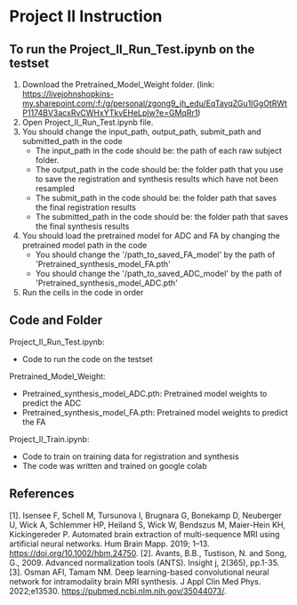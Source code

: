 # Project II Instruction

## To run the Project_II_Run_Test.ipynb on the testset
1. Download the Pretrained_Model_Weight folder. (link: https://livejohnshopkins-my.sharepoint.com/:f:/g/personal/zgong9_jh_edu/EqTayqZGu1lGgOtRWtP1174BV3acxRvCWHxYTkvEHeLplw?e=GMqRr1)
2. Open Project_II_Run_Test.ipynb file.
3. You should change the input_path, output_path, submit_path and submitted_path in the code
    - The input_path in the code should be: the path of each raw subject folder.
    - The output_path in the code should be: the folder path that you use to save the registration and synthesis results which have not been resampled
    - The submit_path in the code should be: the folder path that saves the final registration results
    - The submitted_path in the code should be: the folder path that saves the final synthesis results
4. You should load the pretrained model for ADC and FA by changing the pretrained model path in the code
    - You should change the '/path_to_saved_FA_model' by the path of 'Pretrained_synthesis_model_FA.pth'
    - You should change the '/path_to_saved_ADC_model' by the path of 'Pretrained_synthesis_model_ADC.pth'
5. Run the cells in the code in order

## Code and Folder
Project_II_Run_Test.ipynb:
- Code to run the code on the testset

Pretrained_Model_Weight:
- Pretrained_synthesis_model_ADC.pth: Pretrained model weights to predict the ADC
- Pretrained_synthesis_model_FA.pth: Pretrained model weights to predict the FA

Project_II_Train.ipynb: 
- Code to train on training data for registration and synthesis
- The code was written and trained on google colab

## References
[1]. Isensee F, Schell M, Tursunova I, Brugnara G, Bonekamp D, Neuberger U, Wick A, Schlemmer HP, Heiland S, Wick W, Bendszus M, Maier-Hein KH, Kickingereder P. Automated brain extraction of multi-sequence MRI using artificial neural networks. Hum Brain Mapp. 2019; 1–13. https://doi.org/10.1002/hbm.24750.
[2]. Avants, B.B., Tustison, N. and Song, G., 2009. Advanced normalization tools (ANTS). Insight j, 2(365), pp.1-35.
[3]. Osman AFI, Tamam NM. Deep learning-based convolutional neural network for intramodality brain MRI synthesis. J Appl Clin Med Phys. 2022;e13530. https://pubmed.ncbi.nlm.nih.gov/35044073/.
